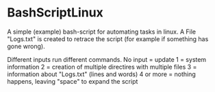 # BashScriptLinux
A simple (example) bash-script for automating tasks in linux. 
A File "Logs.txt" is created to retrace the script (for example if something has gone wrong).

Different inputs run different commands.
No input = update
1 = system information
2 = creation of multiple directires with multiple files
3 = information about "Logs.txt" (lines and words)
4 or more = nothing happens, leaving "space" to expand the script

